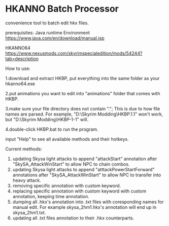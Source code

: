 # HKANNO Batch Processor
convenience tool to batch edit hkx files.

prerequisites:
Java runtime Environment https://www.java.com/en/download/manual.jsp

HKANNO64 https://www.nexusmods.com/skyrimspecialedition/mods/54244?tab=description

How to use:

1.download and extract HKBP, put everything into the same folder as your hkanno64.exe

2.put animations you want to edit into "animations" folder that comes with HKBP.

3.make sure your file directory does not contain "."; This is due to how file names are parsed. For example, "D:\Skyrim Modding\HKBP.1.1" won't work, but "D:\Skyrim Modding\HKBP-1-1" will.

4.double-click HKBP.bat to run the program.

input "Help" to see all available methods and their hotkeys.

Current methods:

1. updating Skysa light attacks to append "attackStart" annotation after "SkySA_AttackWinStart" to allow NPC to chain combos.
2. updating Skysa light attacks to append "atttackPowerStartForward" annotations after "SkySA_AttackWinStart" to allow NPC to transfer into heavy attack.
3. removing specific annotation with custom keyword.
4. replacing specific annotation with custom keyword with custom annotation, keeping time annotation.
5. dumping all .hkx's annotation into .txt files with coresponding names for manual edit. For example skysa_2hm1.hkx's annotation will end up in skysa_2hm1.txt.
6. updating all .txt files annotation to their .hkx counterparts.

